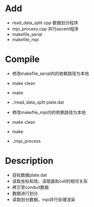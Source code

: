 Add
===========

- read_data_split.cpp 数据划分程序
- mpi_process.cpp 并行ascent程序
- makefile_serial
- makefile_mpi

Compile
===========

- 修改makefile_serial内的依赖路径为本地
- make clean
- make
- ./read_data_split plate.dat

- 修改makefile_mpi内的依赖路径为本地
- make clean
- make
- ./mpi_process

Description
==============================================

- 目标数据plate.dat
- 读取坐标和场，读取面和cell的相邻关系
- 拷贝至conduit数据
- 数据进行划分
- 读取划分数据，mpi并行处理渲染
